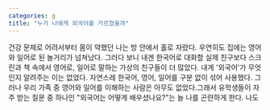 ```yaml
---
categories: g
title: "누가 나에게 외국어를 가르쳤을까"
---
```

건강 문제로 어려서부터 몸이 약했던 나는 방 안에서 홀로 자랐다. 우연히도 집에는 영어와 일어로 된 놀거리가 넘쳐났다. 그러다 보니 내겐 한국어로 대화할 실제 친구보다 스크린과 책 속에서 영어로, 일어로 말하는 가상의 친구들이 더 많았다. 내게 &#39;외국어&#39;가 무엇인지 알려주는 이는 없었다. 자연스레 한국어, 영어, 일어를 구분 없이 섞어 사용했다. 그러나 우리 가족 중 영어와 일어를 이해하는 사람은 아무도 없었다.그래서 유학생들이 자주 받는 질문 중 하나인 "외국어는 어떻게 배우셨나요?"는 늘 나를 곤란하게 한다. 나도